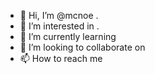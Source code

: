 - 👋 Hi, I’m @mcnoe .
- 👀 I’m interested in .
- 🌱 I’m currently learning 
- 💞️ I’m looking to collaborate on 
- 📫 How to reach me 

<!---
mcnoe/mcnoe is a ✨ special ✨ repository because its `README.md` (this file) appears on your GitHub profile.
You can click the Preview link to take a look at your changes.
--->
